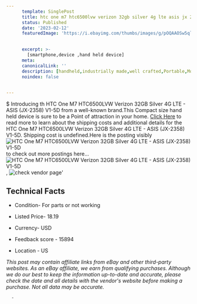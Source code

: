 ```yaml
---
      template: SinglePost
      title: htc one m7 htc6500lvw verizon 32gb silver 4g lte asis jx 2358 v1 5d
      status: Published
      date: '2023-02-12'
      featuredImage: 'https://i.ebayimg.com/thumbs/images/g/pOQAAOSw5qlj497Q/s-l225.jpg'
       

      excerpt: >-
        [smartphone,device ,hand held device]
      meta:
      canonicalLink: ''
      description: [handheld,industrially made,well crafted,Portable,Mobile,Compact,Convenient,Lightweight,Maneuverable,Man-portable,Miniature,Carriable,Hand-held,Light,Holdable,Transportable,Mobile device,Pocket-sized,On-the-go,Wireless,Cordless,Compact size,Convenient size, smartphone,device ,hand held device]
      noindex: false
      

---
```

$
      Introducing th HTC One M7 HTC6500LVW Verizon 32GB Silver 4G LTE - ASIS (JX-2358) V1-5D from a well-known brand.This Compact size hand held device is sure to be a Point of attraction  in your home. [Click Here](https://www.ebay.com/itm/144936282211?hash=item21bee02863%3Ag%3ApOQAAOSw5qlj497Q&mkevt=1&mkcid=1&mkrid=711-53200-19255-0&campid=%253CePNCampaignId%253E&customid=%253CreferenceId%253E&toolid=10049) to read more to learn about the shipping costs and additional details for the HTC One M7 HTC6500LVW Verizon 32GB Silver 4G LTE - ASIS (JX-2358) V1-5D. Shipping cost is undefined.Here is the posting visibly ![HTC One M7 HTC6500LVW Verizon 32GB Silver 4G LTE - ASIS (JX-2358) V1-5D](https://i.ebayimg.com/thumbs/images/g/pOQAAOSw5qlj497Q/s-l225.jpg) to check out more postings here... ![HTC One M7 HTC6500LVW Verizon 32GB Silver 4G LTE - ASIS (JX-2358) V1-5D](https://i.ebayimg.com/images/g/pOQAAOSw5qlj497Q/s-l1600.jpg), ![check vendor page](https://origin-galleryplus.ebayimg.com/ws/web/144936282211_2_0_1/225x225.jpg,https://origin-galleryplus.ebayimg.com/ws/web/144936282211_3_0_1/225x225.jpg,https://origin-galleryplus.ebayimg.com/ws/web/144936282211_4_0_1/225x225.jpg)'

      

 ## Technical Facts 



     
      

 - Condition- For parts or not working 


      

 - Listed Price- 18.19 


      

 - Currency- USD 


      

 - Feedback score - 15894 


      

 - Location - US 


      
      

 *_This post may contain affiliate links from eBay and other third-party websites. As an eBay affiliate, we earn from qualifying purchases. Although we do our best to keep the information up-to-date and accurate, please check the date and all details with the vendor's website before making a purchase. Not all data may be accurate._*




      -
